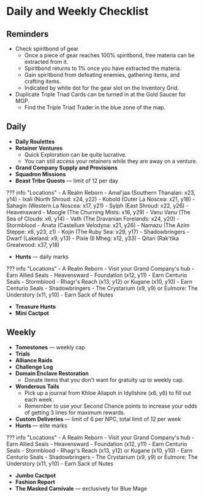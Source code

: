 # Daily and Weekly Checklist

## Reminders

- Check spiritbond of gear
    - Once a piece of gear reaches 100% spiritbond, free materia can be extracted from it.
    - Spiritbond returns to 1% once you have extracted the materia.
    - Gain spiritbond from defeating enemies, gathering items, and crafting items.
    - Indicated by white dot for the gear slot on the Inventory Grid.
- Duplicate Triple Triad Cards can be turned in at the Gold Saucer for MGP.
    - Find the Triple Triad Trader in the blue zone of the map.

## Daily

- **Daily Roulettes**
- **Retainer Ventures**
     - Quick Exploration can be quite lucrative.
     - You can still access your retainers while they are away on a venture.
- **Grand Company Supply and Provisions**
- **Squadron Missions**
- **Beast Tribe Quests** — limit of 12 per day

??? info "Locations"
    - A Realm Reborn
        - Amal'jaa (Southern Thanalan: x23, y14)
        - Ixali (North Shroud: x24, y22)
        - Kobold (Outer La Noscea: x21, y18)
        - Sahagin (Western La Noscea: x17, y21)
        - Sylph (East Shroud: x22, y26)
    - Heavensward
        - Moogle (The Churning Mists: x16, y29)
        - Vanu Vanu (The Sea of Clouds: x6, y14)
        - Vath (The Dravanian Forelands: x24, y20)
    - Stormblood
        - Anata (Castellum Velodyna: x21, y26)
        - Namazu (The Azim Steppe: x6, y23, z1)
        - Kojin (The Ruby Sea: x29, y17)
    - Shadowbringers
        - Dwarf (Lakeland: x9, y13)
        - Pixie (Il Mheg: x12, y33)
        - Qitari (Rak'tika Greatwood: x37, y18)

- **Hunts** — daily marks

??? info "Locations"
    - A Realm Reborn
        - Visit your Grand Company's hub
        - Earn Allied Seals
    - Heavensward
        - Foundation (x12, y11)
        - Earn Centurio Seals
    - Stormblood
        - Rhagr's Reach (x13, y12) or Kugane (x10, y10)
        - Earn Centurio Seals
    - Shadowbringers
        - The Crystarium (x9, y9) or Eulmore: The Understory (x11, y10)
        - Earn Sack of Nutes

- **Treasure Hunts**
- **Mini Cactpot**

## Weekly

- **Tomestones** — weekly cap
- **Trials**
- **Alliance Raids**
- **Challenge Log**
- **Domain Enclave Restoration**
    - Donate items that you don't want for gratuity up to weekly cap.
- **Wonderous Tails**
    - Pick up a journal from Khloe Aliapoh in Idyllshire (x6, y6) to fill out each week.
    - Remember to use your Second Chance points to increase your odds of getting 3 lines for maximum rewards.
- **Custom Deliveries** — limit of 6 per NPC, total limit of 12 per week
- **Hunts** — elite marks

??? info "Locations"
    - A Realm Reborn
        - Visit your Grand Company's hub
        - Earn Allied Seals
    - Heavensward
        - Foundation (x12, y11)
        - Earn Centurio Seals
    - Stormblood
        - Rhagr's Reach (x13, y12) or Kugane (x10, y10)
        - Earn Centurio Seals
    - Shadowbringers
        - The Crystarium (x9, y9) or Eulmore: The Understory (x11, y10)
        - Earn Sack of Nutes

- **Jumbo Cactpot**
- **Fashion Report**
- **The Masked Carnivale** — exclusively for Blue Mage

